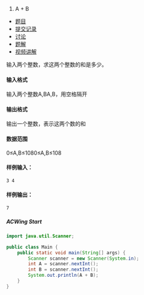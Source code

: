1. A + B

- [  题目](https://www.acwing.com/problem/content/description/1/)
- [  提交记录](https://www.acwing.com/problem/content/submission/1/)
- [  讨论](https://www.acwing.com/problem/content/discussion/index/1/1/)
- [  题解](https://www.acwing.com/problem/content/solution/1/1/)
- [  视频讲解](https://www.acwing.com/problem/content/video/1/)

输入两个整数，求这两个整数的和是多少。

#### 输入格式

输入两个整数A,BA,B，用空格隔开

#### 输出格式

输出一个整数，表示这两个数的和

#### 数据范围

0≤A,B≤1080≤A,B≤108

#### 样例输入：

```
3 4
```

#### 样例输出：

```
7
```

##### ACWing Start

```java
import java.util.Scanner;

public class Main {
    public static void main(String[] args) {
        Scanner scanner = new Scanner(System.in);
        int A = scanner.nextInt();
        int B = scanner.nextInt();
        System.out.println(A + B);
    }
}
```